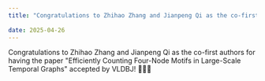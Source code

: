 ```yaml
---
title: "Congratulations to Zhihao Zhang and Jianpeng Qi as the co-first authors for having the paper \"Efficiently Counting Four-Node Motifs in Large-Scale Temporal Graphs\" accepted by VLDBJ! 🎉🎉🎉"
 
date: 2025-04-26
---
```



<!--more-->

Congratulations to Zhihao Zhang and Jianpeng Qi as the co-first authors for having the paper "Efficiently Counting Four-Node Motifs in Large-Scale Temporal Graphs" accepted by VLDBJ! 🎉🎉🎉